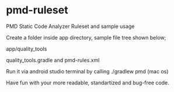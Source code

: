# pmd-ruleset
PMD Static Code Analyzer Ruleset and sample usage

Create a folder inside app directory, sample file tree shown below;

app/quality_tools

quality_tools.gradle and
pmd-rules.xml

Run it via android studio terminal by calling ./gradlew pmd (mac os)

Have fun with your more readable, standartized and bug-free code.

